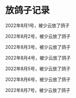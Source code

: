 # 放鸽子记录

2022年8月1号，被少云放了鸽子

2022年8月2号，被少云放了鸽子

2022年8月3号，被少云放了鸽子

2022年8月4号，被少云放了鸽子

2022年8月5号，被少云放了鸽子

2022年8月6号，被少云放了鸽子

2022年8月7号，被少云放了鸽子

